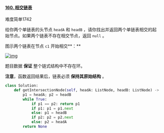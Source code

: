 #### [160. 相交链表](https://leetcode.cn/problems/intersection-of-two-linked-lists/)

难度简单1742

给你两个单链表的头节点 `headA` 和 `headB` ，请你找出并返回两个单链表相交的起始节点。如果两个链表不存在相交节点，返回 `null` 。

图示两个链表在节点 `c1` 开始相交**：**

[![img](https://assets.leetcode-cn.com/aliyun-lc-upload/uploads/2018/12/14/160_statement.png)](https://assets.leetcode-cn.com/aliyun-lc-upload/uploads/2018/12/14/160_statement.png)

题目数据 **保证** 整个链式结构中不存在环。

**注意**，函数返回结果后，链表必须 **保持其原始结构** 。



```python
class Solution:
    def getIntersectionNode(self, headA: ListNode, headB: ListNode) -> ListNode:
        p1 = headA; p2 = headB
        while True:
            if p1 == p2: return p1
            if p1: p1 = p1.next
            else: p1 = headB
            if p2: p2 = p2.next
            else: p2 = headA
        return None
```

